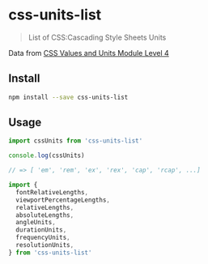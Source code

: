 # css-units-list

> List of CSS:Cascading Style Sheets Units

Data from [CSS Values and Units Module Level 4](https://www.w3.org/TR/css-values-4/)

## Install

```bash
npm install --save css-units-list
```

## Usage

```js
import cssUnits from 'css-units-list'

console.log(cssUnits)

// => [ 'em', 'rem', 'ex', 'rex', 'cap', 'rcap', ...]
```

```js
import {
  fontRelativeLengths,
  viewportPercentageLengths,
  relativeLengths,
  absoluteLengths,
  angleUnits,
  durationUnits,
  frequencyUnits,
  resolutionUnits,
} from 'css-units-list'
```
